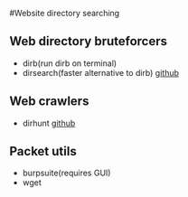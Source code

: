 #Website directory searching
##  Web directory bruteforcers
- dirb(run dirb on terminal)
- dirsearch(faster alternative to dirb) [github](https://github.com/maurosoria/dirsearch)
##  Web crawlers
- dirhunt [github](https://github.com/Nekmo/dirhunt)
##  Packet utils
- burpsuite(requires GUI)
- wget
